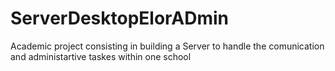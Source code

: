 # ServerDesktopElorADmin
Academic project consisting in building a Server to handle the comunication and administartive taskes within one school

